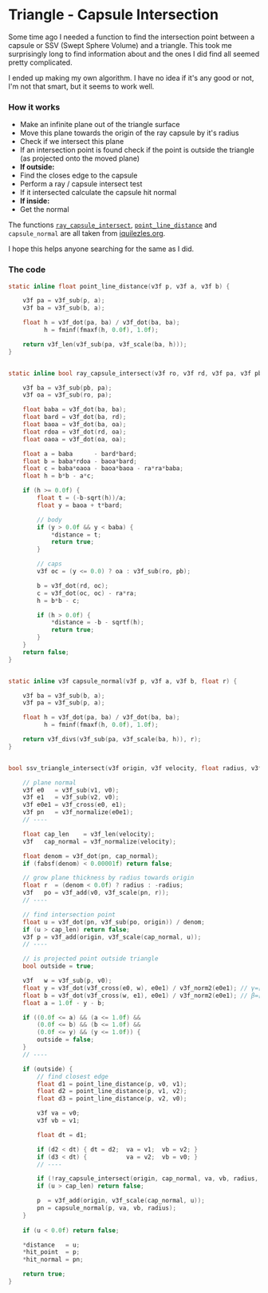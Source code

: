 # Triangle - Capsule Intersection

Some time ago I needed a function to find the intersection point between a capsule or SSV (Swept Sphere Volume) and a triangle. This took me surprisingly long to find information about and the ones I did find all seemed pretty complicated.

I ended up making my own algorithm. I have no idea if it's any good or not, I'm not that smart, but it seems to work well.

### How it works
- Make an infinite plane out of the triangle surface
- Move this plane towards the origin of the ray capsule by it's radius
- Check if we intersect this plane
- If an intersection point is found check if the point is outside the triangle (as projected onto the moved plane)
- **If outside:**
- Find the closes edge to the capsule
- Perform a ray / capsule intersect test
- If it intersected calculate the capsule hit normal
- **If inside:**
- Get the normal

The functions [`ray_capsule_intersect`](https://www.iquilezles.org/www/articles/intersectors/intersectors.htm), [`point_line_distance`](https://www.iquilezles.org/www/articles/distfunctions/distfunctions.htm) and `capsule_normal` are all taken from [iquilezles.org](https://www.iquilezles.org/).

I hope this helps anyone searching for the same as I did.


### The code
```c
static inline float point_line_distance(v3f p, v3f a, v3f b) {

	v3f pa = v3f_sub(p, a);
	v3f ba = v3f_sub(b, a);

	float h = v3f_dot(pa, ba) / v3f_dot(ba, ba);
	      h = fminf(fmaxf(h, 0.0f), 1.0f);

	return v3f_len(v3f_sub(pa, v3f_scale(ba, h)));
}


static inline bool ray_capsule_intersect(v3f ro, v3f rd, v3f pa, v3f pb, float ra, float* distance) {

	v3f ba = v3f_sub(pb, pa);
	v3f oa = v3f_sub(ro, pa);

	float baba = v3f_dot(ba, ba);
	float bard = v3f_dot(ba, rd);
	float baoa = v3f_dot(ba, oa);
	float rdoa = v3f_dot(rd, oa);
	float oaoa = v3f_dot(oa, oa);

	float a = baba      - bard*bard;
	float b = baba*rdoa - baoa*bard;
	float c = baba*oaoa - baoa*baoa - ra*ra*baba;
	float h = b*b - a*c;

	if (h >= 0.0f) {
		float t = (-b-sqrt(h))/a;
		float y = baoa + t*bard;

		// body
		if (y > 0.0f && y < baba) {
			*distance = t;
			return true;
		}

		// caps
		v3f oc = (y <= 0.0) ? oa : v3f_sub(ro, pb);

		b = v3f_dot(rd, oc);
		c = v3f_dot(oc, oc) - ra*ra;
		h = b*b - c;

		if (h > 0.0f) {
			*distance = -b - sqrtf(h);
			return true;
		}
	}
	return false;
}


static inline v3f capsule_normal(v3f p, v3f a, v3f b, float r) {

	v3f ba = v3f_sub(b, a);
	v3f pa = v3f_sub(p, a);

	float h = v3f_dot(pa, ba) / v3f_dot(ba, ba);
	      h = fminf(fmaxf(h, 0.0f), 1.0f);

	return v3f_divs(v3f_sub(pa, v3f_scale(ba, h)), r);
}


bool ssv_triangle_intersect(v3f origin, v3f velocity, float radius, v3f v0, v3f v1, v3f v2, float *distance, v3f *hit_point, v3f *hit_normal) {

	// plane normal
	v3f e0   = v3f_sub(v1, v0);
	v3f e1   = v3f_sub(v2, v0);
	v3f e0e1 = v3f_cross(e0, e1);
	v3f pn   = v3f_normalize(e0e1);
	// ----

	float cap_len    = v3f_len(velocity);
	v3f   cap_normal = v3f_normalize(velocity);

	float denom = v3f_dot(pn, cap_normal);
	if (fabsf(denom) < 0.00001f) return false;

	// grow plane thickness by radius towards origin
	float r  = (denom < 0.0f) ? radius : -radius;
	v3f   po = v3f_add(v0, v3f_scale(pn, r));
	// ----

	// find intersection point
	float u = v3f_dot(pn, v3f_sub(po, origin)) / denom;
	if (u > cap_len) return false;
	v3f p = v3f_add(origin, v3f_scale(cap_normal, u));
	// ----

	// is projected point outside triangle
	bool outside = true;

	v3f   w = v3f_sub(p, v0);
	float y = v3f_dot(v3f_cross(e0, w), e0e1) / v3f_norm2(e0e1); // γ=[(u×w)⋅n]/n²
	float b = v3f_dot(v3f_cross(w, e1), e0e1) / v3f_norm2(e0e1); // β=[(w×v)⋅n]/n²
	float a = 1.0f - y - b;

	if ((0.0f <= a) && (a <= 1.0f) &&
	    (0.0f <= b) && (b <= 1.0f) &&
	    (0.0f <= y) && (y <= 1.0f)) {
		outside = false;
	}
	// ----

	if (outside) {
		// find closest edge
		float d1 = point_line_distance(p, v0, v1);
		float d2 = point_line_distance(p, v1, v2);
		float d3 = point_line_distance(p, v2, v0);

		v3f va = v0;
		v3f vb = v1;

		float dt = d1;

		if (d2 < dt) { dt = d2;  va = v1;  vb = v2; }
		if (d3 < dt) {           va = v2;  vb = v0; }
		// ----

		if (!ray_capsule_intersect(origin, cap_normal, va, vb, radius, &u)) return false;
		if (u > cap_len) return false;

		p  = v3f_add(origin, v3f_scale(cap_normal, u));
		pn = capsule_normal(p, va, vb, radius);
	}
	
	if (u < 0.0f) return false;

	*distance   = u;
	*hit_point  = p;
	*hit_normal = pn;

	return true;
}
```
